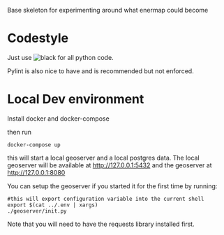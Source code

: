 Base skeleton for experimenting around what enermap could become

# Codestyle

Just use ![black](https://github.com/psf/black) for all python code.

Pylint is also nice to have and is recommended but not enforced.

# Local Dev environment

Install docker and docker-compose

then run

	docker-compose up

this will start a local geoserver and a local postgres data. 
The local geoserver will be available at http://127.0.0.1:5432 and the geoserver at http://127.0.0.1:8080

You can setup the geoserver if you started it for the first time by running:

	#this will export configuration variable into the current shell
	export $(cat ../.env | xargs) 
	./geoserver/init.py

Note that you will need to have the requests library installed first.

